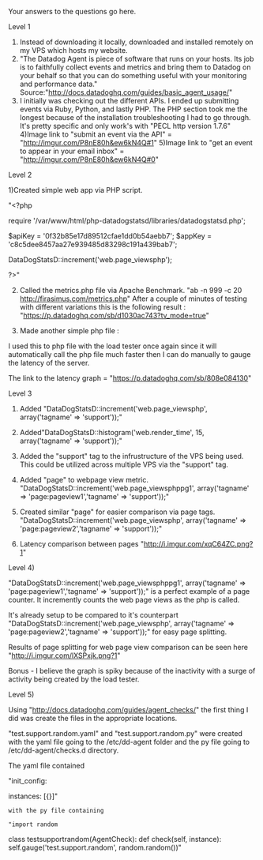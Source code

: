 Your answers to the questions go here.

Level 1

1) Instead of downloading it locally, downloaded and installed remotely on my VPS which hosts my website.
2) "The Datadog Agent is piece of software that runs on your hosts. Its job is to faithfully collect events and metrics and bring them to Datadog on your behalf so that you can do something useful with your monitoring and performance data." Source:"http://docs.datadoghq.com/guides/basic_agent_usage/"
3) I initially was checking out the different APIs. I ended up submitting events via Ruby, Python, and lastly PHP. The PHP section took me the longest because of the installation troubleshooting I had to go through. It's pretty specific and only work's with "PECL http version 1.7.6"
4)Image link to "submit an event via the API" = "http://imgur.com/P8nE80h&ew6kN4Q#1"
5)Image link to "get an event to appear in your email inbox" = "http://imgur.com/P8nE80h&ew6kN4Q#0"


Level 2

1)Created simple web app via PHP script. 

"<?php

require '/var/www/html/php-datadogstatsd/libraries/datadogstatsd.php';

$apiKey = '0f32b85e17d89512cfae1dd0b54aebb7';
$appKey = 'c8c5dee8457aa27e939485d83298c191a439bab7';

DataDogStatsD::increment('web.page_viewsphp');


?>"

2) Called the metrics.php file via Apache Benchmark. "ab -n 999 -c 20 http://firasimus.com/metrics.php"
After a couple of minutes of testing with different variations this is the following result : "https://p.datadoghq.com/sb/d1030ac743?tv_mode=true"

3) Made another simple php file :

<?php

require '/var/www/html/php-datadogstatsd/libraries/datadogstatsd.php';

$apiKey = '0f32b85e17d89512cfae1dd0b54aebb7';
$appKey = 'c8c5dee8457aa27e939485d83298c191a439bab7';

DataDogStatsD::histogram('web.render_time', 15);DataDogStatsD::histogram('web.render_time', 15);

BatchedDatadogStatsD::histogram('web.render_time', 15);
?>

I used this to php file with the load tester once again since it will automatically call the php file much faster then I can do manually to gauge the latency of the server.

The link to the latency graph = "https://p.datadoghq.com/sb/808e084130"

Level 3

1) Added "DataDogStatsD::increment('web.page_viewsphp', array('tagname' => 'support'));"

2) Added"DataDogStatsD::histogram('web.render_time', 15, array('tagname' => 'support'));"
3) Added the "support" tag to the infrustructure of the VPS being used. This could be utilized across multiple VPS via the "support" tag.

4) Added "page" to webpage view metric. 
"DataDogStatsD::increment('web.page_viewsphppg1', array('tagname' => 'page:pageview1','tagname' => 'support'));"
5) Created similar "page" for easier comparison via page tags.
"DataDogStatsD::increment('web.page_viewsphp', array('tagname' => 'page:pageview2','tagname' => 'support'));"

6) Latency comparison between pages "http://i.imgur.com/xqC64ZC.png?1"



Level 4)

"DataDogStatsD::increment('web.page_viewsphppg1', array('tagname' => 'page:pageview1','tagname' => 'support'));" is a perfect example of a page counter. It incremently counts the web page views as the php is called.

It's already setup to be compared to it's counterpart "DataDogStatsD::increment('web.page_viewsphp', array('tagname' => 'page:pageview2','tagname' => 'support'));" for easy page splitting.

Results of page splitting for web page view comparison can be seen here "http://i.imgur.com/lXSPxjk.png?1"

Bonus - I believe the graph is spiky because of the inactivity with a surge of activity being created by the load tester.

Level 5)

Using "http://docs.datadoghq.com/guides/agent_checks/" the first thing I did was create the files in the appropriate locations.

"test.support.random.yaml" and "test.support.random.py" were created with the yaml file going to the /etc/dd-agent folder and the py file going to /etc/dd-agent/checks.d directory.

The yaml file contained 

"init_config:

instances:
    [{}]"
    
    with the py file containing
    
    "import random

class testsupportrandom(AgentCheck):
  def check(self, instance):
    self.gauge('test.support.random', random.random())"
    
    

